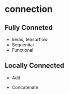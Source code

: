 # connection

## Fully Conneted
* keras, tensorflow
* Sequential
* Functional

## Locally Connected
* Add

* Concatenate
